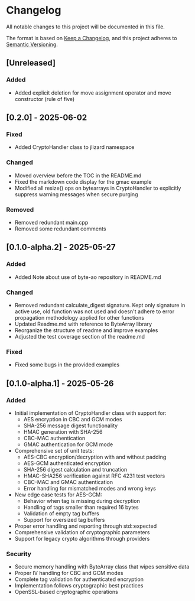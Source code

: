 # Changelog
All notable changes to this project will be documented in this file.

The format is based on [Keep a Changelog](https://keepachangelog.com/en/1.0.0/),
and this project adheres to [Semantic Versioning](https://semver.org/spec/v2.0.0.html).


## [Unreleased]

### Added
- Added explicit deletion for move assignment operator and move constructor (rule of five)

## [0.2.0] - 2025-06-02

### Fixed
- Added CryptoHandler class to jlizard namespace

### Changed
- Moved overview before the TOC in the README.md
- Fixed the markdown code display for the gmac example
- Modified all resize() ops on bytearrays in CryptoHandler to explicitly suppress warning messages when secure purging

### Removed
- Removed redundant main.cpp
- Removed some redundant comments

## [0.1.0-alpha.2] - 2025-05-27

### Added
- Added Note about use of byte-ao repository in README.md

### Changed
- Removed redundant calculate_digest signature. Kept only signature in active use, old function was not used
  and doesn't adhere to error propagation methodology applied for other functions
- Updated Readme.md with reference to ByteArray library
- Reorganize the structure of readme and improve examples
- Adjusted the test coverage section of the readme.md

### Fixed
- Fixed some bugs in the provided examples

## [0.1.0-alpha.1] - 2025-05-26

### Added
- Initial implementation of CryptoHandler class with support for:
    - AES encryption in CBC and GCM modes
    - SHA-256 message digest functionality
    - HMAC generation with SHA-256
    - CBC-MAC authentication
    - GMAC authentication for GCM mode
- Comprehensive set of unit tests:
    - AES-CBC encryption/decryption with and without padding
    - AES-GCM authenticated encryption
    - SHA-256 digest calculation and truncation
    - HMAC-SHA256 verification against RFC 4231 test vectors
    - CBC-MAC and GMAC authentication
    - Error handling for mismatched modes and wrong keys
- New edge case tests for AES-GCM:
    - Behavior when tag is missing during decryption
    - Handling of tags smaller than required 16 bytes
    - Validation of empty tag buffers
    - Support for oversized tag buffers
- Proper error handling and reporting through std::expected
- Comprehensive validation of cryptographic parameters
- Support for legacy crypto algorithms through providers

### Security
- Secure memory handling with ByteArray class that wipes sensitive data
- Proper IV handling for CBC and GCM modes
- Complete tag validation for authenticated encryption
- Implementation follows cryptographic best practices
- OpenSSL-based cryptographic operations
